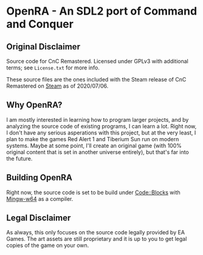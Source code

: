 # OpenRA - An SDL2 port of Command and Conquer

## Original Disclaimer
Source code for CnC Remastered. Licensed under GPLv3 with additional terms; see `License.txt` for more info.

These source files are the ones included with the Steam release of CnC Remastered on [Steam](https://store.steampowered.com/app/1213210/Command__Conquer_Remastered_Collection/) as of 2020/07/06.

## Why OpenRA?
I am mostly interested in learning how to program larger projects, and by analyzing the source code of existing programs, I can learn a lot. Right now, I don't have any serious asperations with this project, but at the very least, I plan to make the games Red Alert 1 and Tiberium Sun run on modern systems. Maybe at some point, I'll create an original game (with 100% original content that is set in another universe entirely), but that's far into the future.

## Building OpenRA
Right now, the source code is set to be build under [Code::Blocks](https://www.codeblocks.org/) with [Mingw-w64](https://www.mingw-w64.org/) as a compiler.

## Legal Disclaimer
As always, this only focuses on the source code legally provided by EA Games. The art assets are still proprietary and it is up to you to get legal copies of the game on your own.